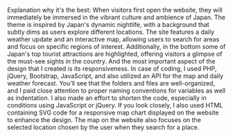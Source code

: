 Explanation why it's the best:
  When visitors first open the website, they will immediately be immersed in the vibrant culture and ambience of Japan. The theme is inspired by Japan's dynamic nightlife, with a background that subtly dims as users explore different locations. The site features a daily weather update and an interactive map, allowing users to search for areas and focus on specific regions of interest. Additionally, in the bottom some of Japan's top tourist attractions are highlighted, offering visitors a glimpse of the must-see sights in the country. And the most important aspect of the design that I created is its responsiveness.
  In case of coding, I used PHP, jQuery, Bootstrap, JavaScript, and also utilized an API for the map and daily weather forecast. You'll see that the folders and files are well-organized, and I paid close attention to proper naming conventions for variables as well as indentation. I also made an effort to shorten the code, especially in conditions using JavaScript or jQuery. If you look closely, I also used HTML containing SVG code for a responsive map chart displayed on the website to enhance the design. The map on the website also focuses on the selected location chosen by the user when they search for a place.
